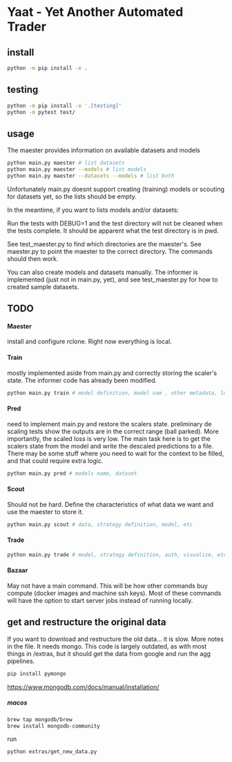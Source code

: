 # Yaat - Yet Another Automated Trader
## install
```sh
python -m pip install -e . 
```

## testing
```sh
python -m pip install -e '.[testing]'
python -m pytest test/ 
```

## usage

The maester provides information on available datasets and models
```sh
python main.py maester # list datasets
python main.py maester --models # list models
python main.py maester --datasets --models # list both
```

Unfortunately main.py doesnt support creating (training) models or
scouting for datasets yet, so the lists should be empty.

In the meantime, if you want to lists models and/or datasets:

Run the tests with DEBUG=1 and the test directory will not be cleaned when the tests complete. It should be apparent what the test directory is in pwd.

See test_maester.py to find which directories are the maester's. See maester.py to point the maester to the correct directory. The commands should then work.

You can also create models and datasets manually. The informer is implemented (just not in main.py, yet), and see test_maester.py for how to created sample datasets.

## TODO

#### Maester
install and configure rclone. Right now
everything is local.

#### Train
mostly implemented aside from main.py and correctly storing the scaler's state. The informer code has already been modified.
```sh
python main.py train # model definition, model nam , other metadata, local or remote, dataset, etc
```

#### Pred
need to implement main.py and restore the scalers state. preliminary de scaling tests show the outputs are in the correct range (ball parked). More importantly, the scaled loss is very low. The main task here is to get the scalers state from the model and write the descaled predictions to a file.
There may be some stuff where you need to wait for the context to be filled, and that could require extra logic.
```sh
python main.py pred # models name, dataset
```

#### Scout
Should not be hard. Define the characteristics of what data we want and use the maester to store it.
```sh
python main.py scout # data, strategy definition, model, etc
```

#### Trade
```sh
python main.py trade # model, strategy definition, auth, visualize, etc 
```

#### Bazaar
May not have a main command. This will be how other commands buy compute (docker images and machine ssh keys).
Most of these commands will have the option to start server jobs instead of running locally.

## get and restructure the original data
If you want to download and restructure the old data... it is slow.
More notes in the file. It needs mongo. This code is largely outdated,
as with most things in /extras, but it should get the data from google
and run the agg pipelines.
```sh
pip install pymongo
```
https://www.mongodb.com/docs/manual/installation/
##### macos

```sh
brew tap mongodb/brew
brew install mongodb-community
```

run
```sh
python extras/get_new_data.py
```
